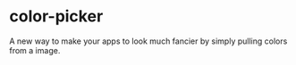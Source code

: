 # color-picker
A new way to make your apps to look much fancier by simply pulling colors from a image.
